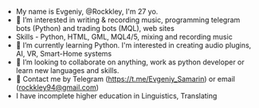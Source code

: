 - My name is Evgeniy, @Rockkley, I'm 27 yo.
- 👀 I’m interested in writing  & recording music, programming telegram bots (Python) and trading bots (MQL), web sites 
- Skills - Python, HTML, GML, MQL4/5, mixing and recording music
- 🌱 I’m currently learning Python. I'm interested in creating audio plugins, AI, VR, Smart-Home systems
- 💞️ I’m looking to collaborate on anything, work as python developer or learn new languages and skills. 
- 👋 Contact me by Telegram (https://t.me/Evgeniy_Samarin) or email (rockkley94@gmail.com)
- I have incomplete higher education in Linguistics, Translating 
